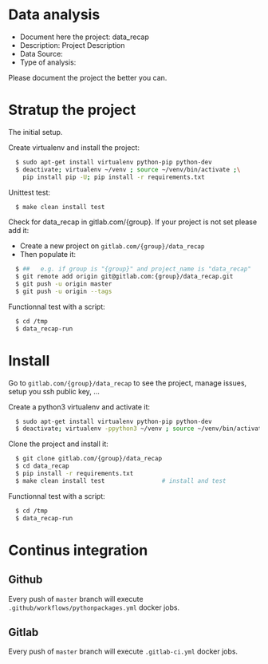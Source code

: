# Data analysis
- Document here the project: data_recap
- Description: Project Description
- Data Source:
- Type of analysis:

Please document the project the better you can.

# Stratup the project

The initial setup.

Create virtualenv and install the project:
```bash
  $ sudo apt-get install virtualenv python-pip python-dev
  $ deactivate; virtualenv ~/venv ; source ~/venv/bin/activate ;\
    pip install pip -U; pip install -r requirements.txt
```

Unittest test:
```bash
  $ make clean install test
```

Check for data_recap in gitlab.com/{group}.
If your project is not set please add it:

- Create a new project on `gitlab.com/{group}/data_recap`
- Then populate it:

```bash
  $ ##   e.g. if group is "{group}" and project_name is "data_recap"
  $ git remote add origin git@gitlab.com:{group}/data_recap.git
  $ git push -u origin master
  $ git push -u origin --tags
```

Functionnal test with a script:
```bash
  $ cd /tmp
  $ data_recap-run
```
# Install
Go to `gitlab.com/{group}/data_recap` to see the project, manage issues,
setup you ssh public key, ...

Create a python3 virtualenv and activate it:
```bash
  $ sudo apt-get install virtualenv python-pip python-dev
  $ deactivate; virtualenv -ppython3 ~/venv ; source ~/venv/bin/activate
```

Clone the project and install it:
```bash
  $ git clone gitlab.com/{group}/data_recap
  $ cd data_recap
  $ pip install -r requirements.txt
  $ make clean install test                # install and test
```
Functionnal test with a script:
```bash
  $ cd /tmp
  $ data_recap-run
``` 

# Continus integration
## Github 
Every push of `master` branch will execute `.github/workflows/pythonpackages.yml` docker jobs.
## Gitlab
Every push of `master` branch will execute `.gitlab-ci.yml` docker jobs.

